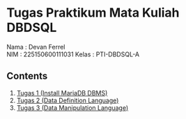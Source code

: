 # Tugas Praktikum Mata Kuliah DBDSQL
Nama  : Devan Ferrel        
NIM   : 225150600111031
Kelas : PTI-DBDSQL-A

## Contents
1. [Tugas 1 (Install MariaDB DBMS)](./TugasPrak1)
2. [Tugas 2 (Data Definition Language)](./TugasPrak2)
2. [Tugas 3 (Data Manipulation Language)](./TugasPrak3)
